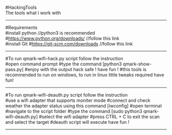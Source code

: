 #HackingTools <br />
The tools what i work with <br />

***************************************************************************************************
#Requirements <br />
  #install python     //python3 is recommended <br />
    #https://www.python.org/downloads/      //follow this link <br />
  #install Git
    #https://git-scm.com/downloads          //follow this link <br />
  
***************************************************************************************************
#To run qmark-wifi-hack.py script follow the instruction <br />
  #open command prompt 
  #type the command [python3 qmark-show-pass.py]
  #enjoy with the output hack safe ! have fun !
  #this tools is recommended to run on windows, to run in linux little tweaks required have fun! <br />
  
***************************************************************************************************
#To run qmark-wifi-deauth.py script follow the instruction <br />
  #use a wifi adapter that supports moniter mode
  #connect and check weather the adapter status using this command [iwconfig]
  #open terminal 
  #navigate to the script folder 
  #type the command [sudo python3 qmark-wifi-deauth.py]
  #select the wifi adapter
  #press CTRL + C to exit the scan and select the target
  #deauth script will execute have fun ! <br />
 
***************************************************************************************************
